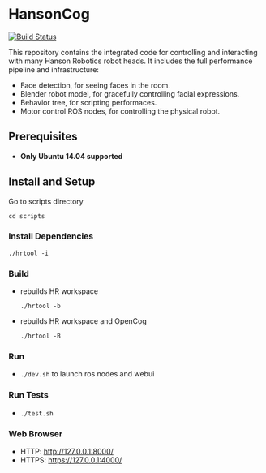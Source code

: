 # HansonCog 

[![Build Status](http://61.92.69.43:8080/buildStatus/icon?job=ci-hansoncog)](http://61.92.69.43:8080/job/ci-hansoncog/)

This repository contains the integrated code for controlling and
interacting with many Hanson Robotics robot heads. It includes the
full performance pipeline and infrastructure:

* Face detection, for seeing faces in the room.
* Blender robot model, for gracefully controlling facial expressions.
* Behavior tree, for scripting performaces.
* Motor control ROS nodes, for controlling the physical robot.

## Prerequisites

 * **Only Ubuntu 14.04 supported**

## Install and Setup

Go to scripts directory

`cd scripts`

### Install Dependencies

`./hrtool -i`

### Build

- rebuilds HR workspace

   `./hrtool -b`

- rebuilds HR workspace and OpenCog

    `./hrtool -B`

### Run

- `./dev.sh` to launch ros nodes and webui

### Run Tests

- `./test.sh`

### Web Browser

- HTTP: http://127.0.0.1:8000/
- HTTPS: https://127.0.0.1:4000/


